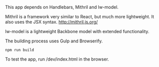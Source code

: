 This app depends on Handlebars, Mithril and lw-model.

Mithril is a framework very similar to React, but much more lightweight. It also uses the JSX syntax.
http://mithril.js.org/

lw-model is a lightweight Backbone model with extended functionality.

The building process uses Gulp and Browserify.
```
npm run build
```

To test the app, run /dev/index.html in the browser.
